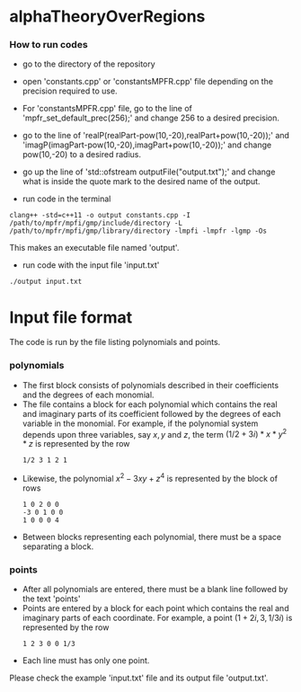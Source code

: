 # alphaTheoryOverRegions

### How to run codes ###

* go to the directory of the repository

* open 'constants.cpp' or 'constantsMPFR.cpp' file depending on the precision required to use.
* For 'constantsMPFR.cpp' file, go to the line of 'mpfr_set_default_prec(256);' and change 256 to a desired precision.
* go to the line of 'realP(realPart-pow(10,-20),realPart+pow(10,-20));' and 'imagP(imagPart-pow(10,-20),imagPart+pow(10,-20));' and change pow(10,-20) to a desired radius.
* go up the line of 'std::ofstream outputFile("output.txt");' and change what is inside the quote mark to the desired name of the output.

* run code in the terminal

```
clang++ -std=c++11 -o output constants.cpp -I /path/to/mpfr/mpfi/gmp/include/directory -L /path/to/mpfr/mpfi/gmp/library/directory -lmpfi -lmpfr -lgmp -Os
```
This makes an executable file named 'output'.

* run code with the input file 'input.txt'

```
./output input.txt
```


# Input file format #

The code is run by the file listing polynomials and points.

### polynomials ###

* The first block consists of polynomials described in their coefficients and the degrees of each monomial.
* The file contains a block for each polynomial which contains the real and imaginary parts of its coefficient followed by the degrees of each variable in the monomial. For example, if the polynomial system depends upon three variables, say $x, y$ and $z$, the term $(1/2+3i)*x*y^2*z$ is represented by the row
  ```
  1/2 3 1 2 1
  ```
* Likewise, the polynomial $x^2-3xy+z^4$ is represented by the block of rows
  ```
  1 0 2 0 0
  -3 0 1 0 0
  1 0 0 0 4
  ```
* Between blocks representing each polynomial, there must be a space separating a block. 

### points ###
* After all polynomials are entered, there must be a blank line followed by the text 'points'
* Points are entered by a block for each point which contains the real and imaginary parts of each coordinate. For example, a point $(1+2i, 3, 1/3 i)$ is represented by the row
  ```
  1 2 3 0 0 1/3
  ```
* Each line must has only one point.


Please check the example 'input.txt' file and its output file 'output.txt'.
